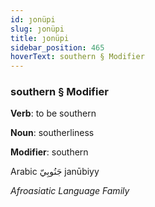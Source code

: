 ```yaml
---
id: ȷonüpi
slug: ȷonüpi
title: ȷonüpi
sidebar_position: 465
hoverText: southern § Modifier
---
```


### southern § Modifier

**Verb**: to be southern

**Noun**: southerliness

**Modifier**: southern

Arabic جَنُوبِيّ janūbiyy 

*Afroasiatic Language Family*
